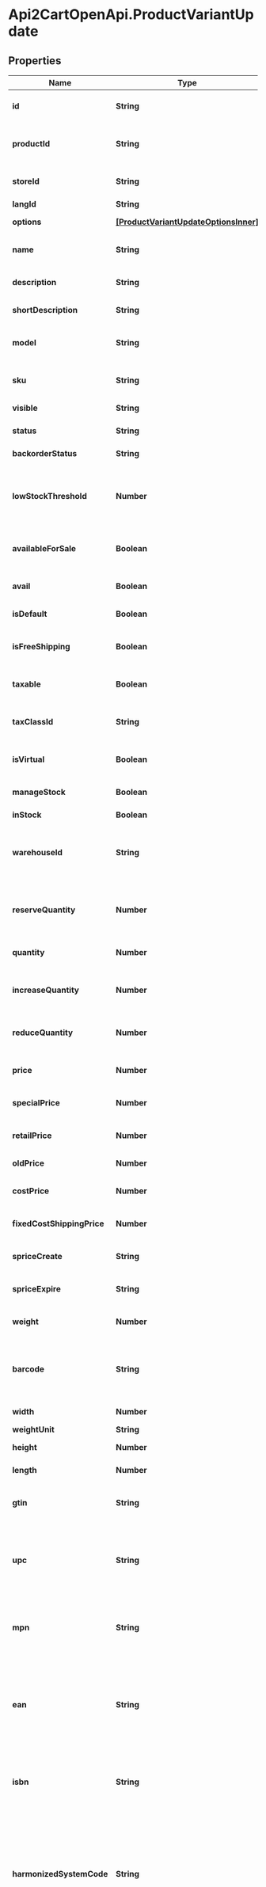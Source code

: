 # Api2CartOpenApi.ProductVariantUpdate

## Properties

Name | Type | Description | Notes
------------ | ------------- | ------------- | -------------
**id** | **String** | Defines variant update specified by variant id | [optional] 
**productId** | **String** | Defines product&#39;s id where the variant has to be updated | [optional] 
**storeId** | **String** | Defines store id where the variant should be found | [optional] 
**langId** | **String** | Language id | [optional] 
**options** | [**[ProductVariantUpdateOptionsInner]**](ProductVariantUpdateOptionsInner.md) | Defines variant&#39;s options list | [optional] 
**name** | **String** | Defines variant&#39;s name that has to be updated | [optional] 
**description** | **String** | Specifies variant&#39;s description | [optional] 
**shortDescription** | **String** | Defines short description | [optional] 
**model** | **String** | Specifies variant&#39;s model that has to be added | [optional] 
**sku** | **String** | Defines new product&#39;s variant sku | [optional] 
**visible** | **String** | Set visibility status | [optional] 
**status** | **String** | Defines product variant&#39;s status | [optional] 
**backorderStatus** | **String** | Set backorder status | [optional] 
**lowStockThreshold** | **Number** | Specify the quantity threshold below which the product is considered low in stock | [optional] 
**availableForSale** | **Boolean** | Specifies the set of visible/invisible product&#39;s variants for sale | [optional] [default to true]
**avail** | **Boolean** | Defines category&#39;s visibility status | [optional] [default to true]
**isDefault** | **Boolean** | Defines as a default variant | [optional] 
**isFreeShipping** | **Boolean** | Specifies variant&#39;s free shipping flag that has to be added | [optional] 
**taxable** | **Boolean** | Specifies whether a tax is charged | [optional] [default to true]
**taxClassId** | **String** | Defines tax classes where entity has to be added | [optional] 
**isVirtual** | **Boolean** | Defines whether the product is virtual | [optional] [default to false]
**manageStock** | **Boolean** | Defines inventory tracking for product variant | [optional] 
**inStock** | **Boolean** | Set stock status | [optional] 
**warehouseId** | **String** | This parameter is used for selecting a warehouse where you need to set/modify a product quantity. | [optional] 
**reserveQuantity** | **Number** | This parameter allows to reserve/unreserve product variants quantity. | [optional] 
**quantity** | **Number** | Defines new products&#39; variants quantity | [optional] 
**increaseQuantity** | **Number** | Defines the incremental changes in product quantity | [optional] [default to 0]
**reduceQuantity** | **Number** | Defines the decrement changes in product quantity | [optional] [default to 0]
**price** | **Number** | Defines new product&#39;s variant price | [optional] 
**specialPrice** | **Number** | Defines new product&#39;s variant special price | [optional] 
**retailPrice** | **Number** | Defines new product&#39;s retail price | [optional] 
**oldPrice** | **Number** | Defines product&#39;s old price | [optional] 
**costPrice** | **Number** | Defines new product&#39;s cost price | [optional] 
**fixedCostShippingPrice** | **Number** | Specifies fixed cost shipping price | [optional] 
**spriceCreate** | **String** | Defines the date of special price creation | [optional] 
**spriceExpire** | **String** | Defines the term of special price offer duration | [optional] 
**weight** | **Number** | Weight | [optional] [default to 0]
**barcode** | **String** | A barcode is a unique code composed of numbers used as a product identifier. | [optional] 
**width** | **Number** | Defines product&#39;s width | [optional] 
**weightUnit** | **String** | Weight Unit | [optional] 
**height** | **Number** | Defines product&#39;s height | [optional] 
**length** | **Number** | Defines product&#39;s length | [optional] 
**gtin** | **String** | Global Trade Item Number. An GTIN is an identifier for trade items. | [optional] 
**upc** | **String** | Universal Product Code. A UPC (UPC-A) is a commonly used identifer for many different products. | [optional] 
**mpn** | **String** | Manufacturer Part Number. A MPN is an identifier of a particular part design or material used. | [optional] 
**ean** | **String** | European Article Number. An EAN is a unique 8 or 13-digit identifier that many industries (such as book publishers) use to identify products. | [optional] 
**isbn** | **String** | International Standard Book Number. An ISBN is a unique identifier for books. | [optional] 
**harmonizedSystemCode** | **String** | Harmonized System Code. An HSC is a 6-digit identifier that allows participating countries to classify traded goods on a common basis for customs purposes | [optional] 
**countryOfOrigin** | **String** | The country where the inventory item was made | [optional] 
**metaTitle** | **String** | Defines unique meta title for each entity | [optional] 
**metaDescription** | **String** | Defines unique meta description of a entity | [optional] 
**metaKeywords** | **String** | Defines unique meta keywords for each entity | [optional] 
**reindex** | **Boolean** | Is reindex required | [optional] [default to true]
**clearCache** | **Boolean** | Is cache clear required | [optional] [default to true]


